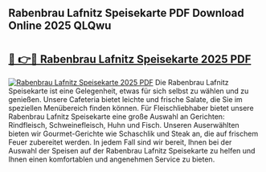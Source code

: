 ## Rabenbrau Lafnitz Speisekarte PDF Download Online 2025 QLQwu

# <h2><a href="http://gc8n3e.nevu.top/?p=Rabenbrau+Lafnitz+Speisekarte">🔗 👉🔴 Rabenbrau Lafnitz Speisekarte 2025 PDF</a></h2>

[![Rabenbrau Lafnitz Speisekarte 2025 PDF](https://i.imgur.com/dBaPXMq.png)](http://gc8n3e.nevu.top/?p=Rabenbrau+Lafnitz+Speisekarte)
Die Rabenbrau Lafnitz Speisekarte ist eine Gelegenheit, etwas für sich selbst zu wählen und zu genießen. Unsere Cafeteria bietet leichte und frische Salate, die Sie im speziellen Menübereich finden können. Für Fleischliebhaber bietet unsere Rabenbrau Lafnitz Speisekarte eine große Auswahl an Gerichten: Rindfleisch, Schweinefleisch, Huhn und Fisch. Unseren Auserwählten bieten wir Gourmet-Gerichte wie Schaschlik und Steak an, die auf frischem Feuer zubereitet werden. In jedem Fall sind wir bereit, Ihnen bei der Auswahl der Speisen auf der Rabenbrau Lafnitz Speisekarte zu helfen und Ihnen einen komfortablen und angenehmen Service zu bieten.
